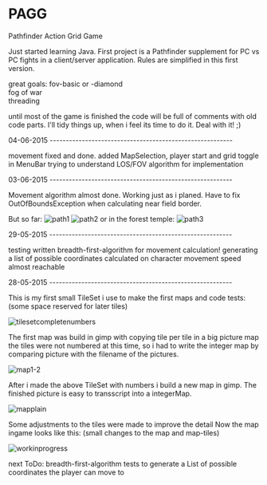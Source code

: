# PAGG
Pathfinder Action Grid Game

Just started learning Java. First project is a Pathfinder supplement for PC vs PC fights in a client/server application. Rules are simplified in this first version.

great goals: fov-basic or -diamond<br>
fog of war<br>
threading<br>

until most of the game is finished the code will be full of comments with old code parts.
I'll tidy things up, when i feel its time to do it. Deal with it! ;)


04-06-2015 ---------------------------------------------------------

movement fixed and done.
added MapSelection, player start and grid toggle in MenuBar
trying to understand LOS/FOV algorithm for implementation

03-06-2015 ---------------------------------------------------------

Movement algorithm almost done. Working just as i planed.
Have to fix OutOfBoundsException when calculating near field border.

But so far:
![path1](https://cloud.githubusercontent.com/assets/12558206/7956158/5f0611d8-09de-11e5-8689-382fd2fc5146.jpg)
![path2](https://cloud.githubusercontent.com/assets/12558206/7956161/645f71d8-09de-11e5-9f97-b0020676ba06.jpg)
or in the forest temple:
![path3](https://cloud.githubusercontent.com/assets/12558206/7956731/6874b9dc-09e2-11e5-9ae3-5ecd69dd0d7e.jpg)


29-05-2015 ---------------------------------------------------------

testing written breadth-first-algorithm for movement calculation!
generating a list of possible coordinates calculated on character movement speed almost reachable

28-05-2015 ---------------------------------------------------------

This is my first small TileSet i use to make the first maps and code tests:
(some space reserved for later tiles)

![tilesetcompletenumbers](https://cloud.githubusercontent.com/assets/12558206/7860479/d3e938a2-0549-11e5-90b7-7e97708bc9c7.jpg)

The first map was build in gimp with copying tile per tile in a big picture map
the tiles were not numbered at this time, so i had to write the integer map by comparing picture with the filename of the pictures.

![map1-2](https://cloud.githubusercontent.com/assets/12558206/7860557/5d7a0646-054a-11e5-8233-9d4d09aed066.jpg)


After i made the above TileSet with numbers i build a new map in gimp. The finished picture is easy to transscript into a integerMap.

![mapplain](https://cloud.githubusercontent.com/assets/12558206/7860561/660bbde0-054a-11e5-8797-972e1fc74f84.jpg)


Some adjustments to the tiles were made to improve the detail
Now the map ingame looks like this:
(small changes to the map and map-tiles)

![workinprogress](https://cloud.githubusercontent.com/assets/12558206/7860589/af808852-054a-11e5-9be8-e5fa5e08654a.jpg)


next ToDo: breadth-first-algorithm tests to generate a List of possible coordinates the player can move to
